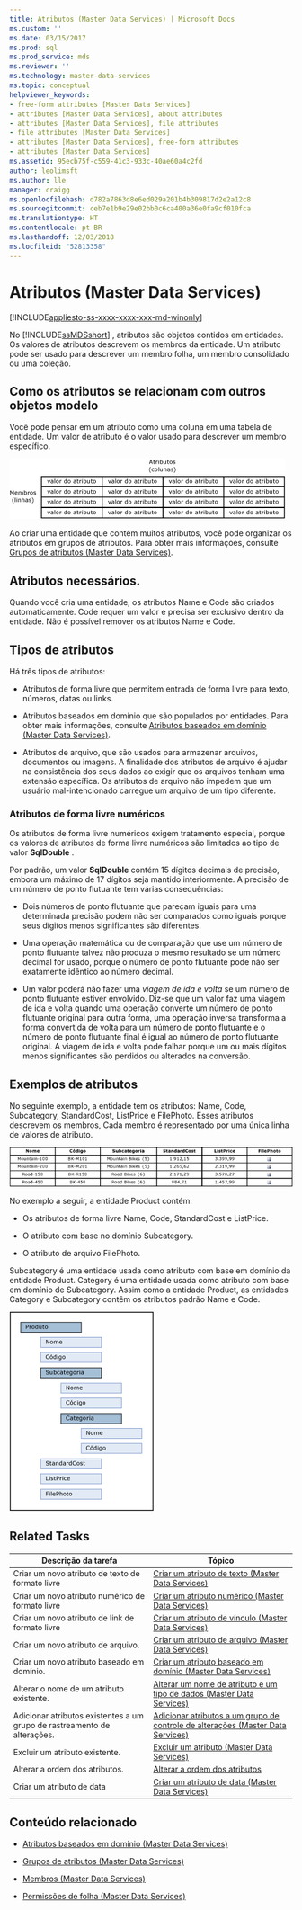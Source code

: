 ```yaml
---
title: Atributos (Master Data Services) | Microsoft Docs
ms.custom: ''
ms.date: 03/15/2017
ms.prod: sql
ms.prod_service: mds
ms.reviewer: ''
ms.technology: master-data-services
ms.topic: conceptual
helpviewer_keywords:
- free-form attributes [Master Data Services]
- attributes [Master Data Services], about attributes
- attributes [Master Data Services], file attributes
- file attributes [Master Data Services]
- attributes [Master Data Services], free-form attributes
- attributes [Master Data Services]
ms.assetid: 95ecb75f-c559-41c3-933c-40ae60a4c2fd
author: leolimsft
ms.author: lle
manager: craigg
ms.openlocfilehash: d782a7863d8e6ed029a201b4b309817d2e2a12c8
ms.sourcegitcommit: ceb7e1b9e29e02bb0c6ca400a36e0fa9cf010fca
ms.translationtype: HT
ms.contentlocale: pt-BR
ms.lasthandoff: 12/03/2018
ms.locfileid: "52813358"
---
```

# <a name="attributes-master-data-services"></a>Atributos (Master Data Services)

[!INCLUDE[appliesto-ss-xxxx-xxxx-xxx-md-winonly](../includes/appliesto-ss-xxxx-xxxx-xxx-md-winonly.md)]

  No [!INCLUDE[ssMDSshort](../includes/ssmdsshort-md.md)] , atributos são objetos contidos em entidades. Os valores de atributos descrevem os membros da entidade. Um atributo pode ser usado para descrever um membro folha, um membro consolidado ou uma coleção.  
  
## <a name="how-attributes-relate-to-other-model-objects"></a>Como os atributos se relacionam com outros objetos modelo  
 Você pode pensar em um atributo como uma coluna em uma tabela de entidade. Um valor de atributo é o valor usado para descrever um membro específico.  
  
 ![Entidade do Master Data Services representada como tabela](../master-data-services/media/mds-conc-entity-table.gif "Entidade do Master Data Services representada como tabela")  
  
 Ao criar uma entidade que contém muitos atributos, você pode organizar os atributos em grupos de atributos. Para obter mais informações, consulte [Grupos de atributos &#40;Master Data Services&#41;](../master-data-services/attribute-groups-master-data-services.md).  
  
## <a name="required-attributes"></a>Atributos necessários.  
 Quando você cria uma entidade, os atributos Name e Code são criados automaticamente. Code requer um valor e precisa ser exclusivo dentro da entidade. Não é possível remover os atributos Name e Code.  
  
## <a name="attribute-types"></a>Tipos de atributos  
 Há três tipos de atributos:  
  
-   Atributos de forma livre que permitem entrada de forma livre para texto, números, datas ou links.  
  
-   Atributos baseados em domínio que são populados por entidades. Para obter mais informações, consulte [Atributos baseados em domínio &#40;Master Data Services&#41;](../master-data-services/domain-based-attributes-master-data-services.md).  
  
-   Atributos de arquivo, que são usados para armazenar arquivos, documentos ou imagens. A finalidade dos atributos de arquivo é ajudar na consistência dos seus dados ao exigir que os arquivos tenham uma extensão específica. Os atributos de arquivo não impedem que um usuário mal-intencionado carregue um arquivo de um tipo diferente.  
  
### <a name="numeric-free-form-attributes"></a>Atributos de forma livre numéricos  
 Os atributos de forma livre numéricos exigem tratamento especial, porque os valores de atributos de forma livre numéricos são limitados ao tipo de valor **SqlDouble** .  
  
 Por padrão, um valor **SqlDouble** contém 15 dígitos decimais de precisão, embora um máximo de 17 dígitos seja mantido interiormente. A precisão de um número de ponto flutuante tem várias consequências:  
  
-   Dois números de ponto flutuante que pareçam iguais para uma determinada precisão podem não ser comparados como iguais porque seus dígitos menos significantes são diferentes.  
  
-   Uma operação matemática ou de comparação que use um número de ponto flutuante talvez não produza o mesmo resultado se um número decimal for usado, porque o número de ponto flutuante pode não ser exatamente idêntico ao número decimal.  
  
-   Um valor poderá não fazer uma *viagem de ida e volta* se um número de ponto flutuante estiver envolvido. Diz-se que um valor faz uma viagem de ida e volta quando uma operação converte um número de ponto flutuante original para outra forma, uma operação inversa transforma a forma convertida de volta para um número de ponto flutuante e o número de ponto flutuante final é igual ao número de ponto flutuante original. A viagem de ida e volta pode falhar porque um ou mais dígitos menos significantes são perdidos ou alterados na conversão.  
  
## <a name="attribute-examples"></a>Exemplos de atributos  
 No seguinte exemplo, a entidade tem os atributos: Name, Code, Subcategory, StandardCost, ListPrice e FilePhoto. Esses atributos descrevem os membros, Cada membro é representado por uma única linha de valores de atributo.  
  
 ![Tabela de entidade de produto de bicicleta](../master-data-services/media/mds-conc-entity-table-w-data.gif "Tabela de entidade de produto de bicicleta")  
  
 No exemplo a seguir, a entidade Product contém:  
  
-   Os atributos de forma livre Name, Code, StandardCost e ListPrice.  
  
-   O atributo com base no domínio Subcategory.  
  
-   O atributo de arquivo FilePhoto.  
  
 Subcategory é uma entidade usada como atributo com base em domínio da entidade Product. Category é uma entidade usada como atributo com base em domínio de Subcategory. Assim como a entidade Product, as entidades Category e Subcategory contêm os atributos padrão Name e Code.  
  
 ![Estrutura de árvore de entidade de produto](../master-data-services/media/mds-conc-entity-ui.gif "Estrutura de árvore de entidade de produto")  
  
## <a name="related-tasks"></a>Related Tasks  
  
|Descrição da tarefa|Tópico|  
|----------------------|-----------|  
|Criar um novo atributo de texto de formato livre|[Criar um atributo de texto &#40;Master Data Services&#41;](../master-data-services/create-a-text-attribute-master-data-services.md)|  
|Criar um novo atributo numérico de formato livre|[Criar um atributo numérico &#40;Master Data Services&#41;](../master-data-services/create-a-numeric-attribute-master-data-services.md)|  
|Criar um novo atributo de link de formato livre|[Criar um atributo de vínculo &#40;Master Data Services&#41;](../master-data-services/create-a-link-attribute-master-data-services.md)|  
|Criar um novo atributo de arquivo.|[Criar um atributo de arquivo &#40;Master Data Services&#41;](../master-data-services/create-a-file-attribute-master-data-services.md)|  
|Criar um novo atributo baseado em domínio.|[Criar um atributo baseado em domínio &#40;Master Data Services&#41;](../master-data-services/create-a-domain-based-attribute-master-data-services.md)|  
|Alterar o nome de um atributo existente.|[Alterar um nome de atributo e um tipo de dados &#40;Master Data Services&#41;](../master-data-services/change-an-attribute-name-and-data-type-master-data-services.md)|  
|Adicionar atributos existentes a um grupo de rastreamento de alterações.|[Adicionar atributos a um grupo de controle de alterações &#40;Master Data Services&#41;](../master-data-services/add-attributes-to-a-change-tracking-group-master-data-services.md)|  
|Excluir um atributo existente.|[Excluir um atributo &#40;Master Data Services&#41;](../master-data-services/delete-an-attribute-master-data-services.md)|  
|Alterar a ordem dos atributos.|[Alterar a ordem dos atributos](../master-data-services/change-the-order-of-attributes.md)|  
|Criar um atributo de data|[Criar um atributo de data &#40;Master Data Services&#41;](../master-data-services/create-a-date-attribute-master-data-services.md)|  
  
## <a name="related-content"></a>Conteúdo relacionado  
  
-   [Atributos baseados em domínio &#40;Master Data Services&#41;](../master-data-services/domain-based-attributes-master-data-services.md)  
  
-   [Grupos de atributos &#40;Master Data Services&#41;](../master-data-services/attribute-groups-master-data-services.md)  
  
-   [Membros &#40;Master Data Services&#41;](../master-data-services/members-master-data-services.md)  
  
-   [Permissões de folha &#40;Master Data Services&#41;](../master-data-services/leaf-permissions-master-data-services.md)
  
